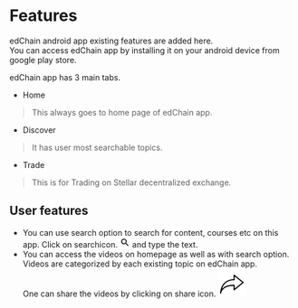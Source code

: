 # Features

edChain android app existing features are added here.<br>
You can access edChain app by installing it on your android device from google play store.

edChain app has 3 main tabs. 
* Home
 >This always goes to home page of edChain app.
* Discover
 >It has user most searchable topics.
* Trade
 >This is for Trading on Stellar decentralized exchange.

## User features

* You can use search option to search for content, courses etc on this app. Click on searchicon. ![Alt Text](https://github.com/PriyaGobburi/slate/blob/master/source/images/baseline_search_black_18dp.png) and type the text.
* You can access the videos on homepage as well as with search option. Videos are categorized by each existing topic on edChain app.<br>
One can share the videos by clicking on share icon. 
![Alt Text](https://github.com/PriyaGobburi/slate/blob/master/source/images/icons8-forward-arrow-50.png)

